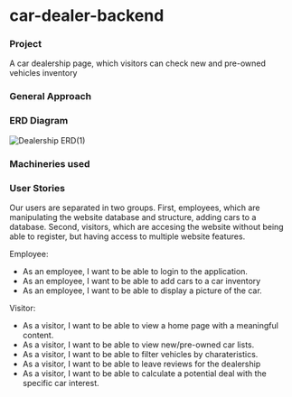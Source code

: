 # car-dealer-backend

### Project

A car dealership page, which visitors can check new and pre-owned vehicles inventory

### General Approach

### ERD Diagram

![Dealership ERD(1)](https://user-images.githubusercontent.com/49173138/118157867-b07d9b00-b3e0-11eb-9a6f-597e0db280e5.jpg)


### Machineries used

### User Stories

Our users are separated in two groups. First, employees, which are manipulating the website database and structure,
adding cars to a database. Second, visitors, which are accesing the website without being able to register, but having
access to multiple website features.

Employee:

- As an employee, I want to be able to login to the application.
- As an employee, I want to be able to add cars to a car inventory
- As an employee, I want to be able to display a picture of the car.

Visitor:

- As a visitor, I want to be able to view a home page with a meaningful content.
- As a visitor, I want to be able to view new/pre-owned car lists.
- As a visitor, I want to be able to filter vehicles by charateristics.
- As a visitor, I want to be able to leave reviews for the dealership
- As a visitor, I want to be able to calculate a potential deal with the specific car interest.
